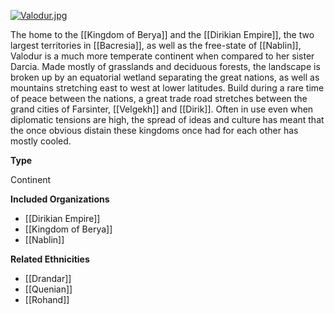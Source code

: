 [![](assets/valodur.jpg "Valodur.jpg")](/i/2481301 "Valodur.jpg")

The home to the [[Kingdom of Berya]] and the [[Dirikian Empire]], the two largest territories in [[Bacresia]], as well as the free-state of [[Nablin]], Valodur is a much more temperate continent when compared to her sister Darcia. Made mostly of grasslands and deciduous forests, the landscape is broken up by an equatorial wetland separating the great nations, as well as mountains stretching east to west at lower latitudes. Build during a rare time of peace between the nations, a great trade road stretches between the grand cities of Farsinter, [[Velgekh]] and [[Dirik]]. Often in use even when diplomatic tensions are high, the spread of ideas and culture has meant that the once obvious distain these kingdoms once had for each other has mostly cooled.

**Type**

Continent

**Included Organizations**

*   [[Dirikian Empire]]
*   [[Kingdom of Berya]]
*   [[Nablin]]

**Related Ethnicities**

*   [[Drandar]]
*   [[Quenian]]
*   [[Rohand]]